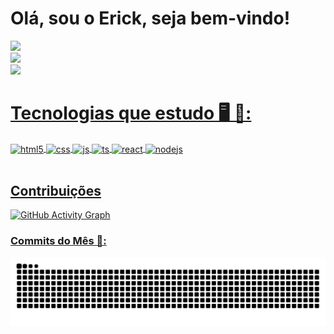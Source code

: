 <div align="left">
  <h1 align="left" style="font-weight: bold; font-size:32;">Olá, sou o Erick, seja bem-vindo!</h1>
  <a href="https://github.com/ErickNunes97">
  <img height="180em" src="https://github-readme-stats.vercel.app/api?username=ErickNunes97&show_icons=true&theme=github_dark&include_all_commits=true&count_private=true"/>
  <br><img height="180em" src="https://github-readme-streak-stats.herokuapp.com/?user=ErickNunes97&theme=github-dark-blue"></br>
  <img height="180em" src="https://github-readme-stats.vercel.app/api/top-langs/?username=ErickNunes97&layout=compact&langs_count=7&theme=github_dark"/>
</div>
  
<div style="display: inline_block">
  <h1> Tecnologias que estudo 🖥️ 📖:</h1>
  <img align="center" alt="html5" src="https://img.shields.io/badge/HTML5-E34F26?style=for-the-badge&logo=html5&logoColor=white" />
  <img align="center" alt="css" src="https://img.shields.io/badge/CSS3-1572B6?style=for-the-badge&logo=css3&logoColor=white" />
  <img align="center" alt="js" src="https://img.shields.io/badge/JavaScript-F7DF1E?style=for-the-badge&logo=javascript&logoColor=black" />
  <img align="center" alt="ts" src="https://img.shields.io/badge/TypeScript-007ACC?style=for-the-badge&logo=typescript&logoColor=white" />
  <img align="center" alt="react" src="https://img.shields.io/badge/React-20232A?style=for-the-badge&logo=react&logoColor=61DAFB" />
  <img align="center" alt="nodejs" src="https://img.shields.io/badge/Node.js-43853D?style=for-the-badge&logo=node.js&logoColor=white" />
</div><br/>

## Contribuições

![GitHub Activity Graph](https://activity-graph.herokuapp.com/graph?username=ErickNunes97&bg_color=333333&color=00ffff&line=00ffff&point=ffffff&area=true&hide_border=false)
  
### Commits do Mês 🎯:
  ![Snake animation](https://github.com/ErickNunes97/ErickNunes97/blob/output/github-contribution-grid-snake.svg)    
  ##

</div>
<!--
**ErickNunes97/ErickNunes97** is a ✨ _special_ ✨ repository because its `README.md` (this file) appears on your GitHub profile.

Here are some ideas to get you started:

- 🔭 I’m currently working on ...
- 🌱 I’m currently learning ...
- 👯 I’m looking to collaborate on ...
- 🤔 I’m looking for help with ...
- 💬 Ask me about ...
- 📫 How to reach me: ...
- 😄 Pronouns: ...
- ⚡ Fun fact: ...
-->

